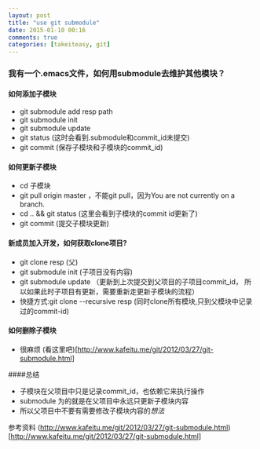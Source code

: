 ```yaml
---
layout: post
title: "use git submodule"
date: 2015-01-10 00:16
comments: true
categories: [takeiteasy, git]
---
```

### 我有一个.emacs文件，如何用submodule去维护其他模块？
#### 如何添加子模块
* git submodule add resp path
* git submodule init
* git submodule update
* git status (这时会看到.submodule和commit_id未提交)
* git commit (保存子模块和子模块的commit_id)

#### 如何更新子模块
* cd 子模块
* git pull origin master ，不能git pull，因为You are not currently on a branch.
* cd .. && git status (这里会看到子模块的commit id更新了)
* git commit (提交子模块更新)

#### 新成员加入开发，如何获取clone项目?
* git clone resp (父)
* git submodule init (子项目没有内容)
* git submodule update （更新到上次提交到父项目的子项目commit_id， 所以如果此时子项目有更新，需要重新走更新子模块的流程）
* 快捷方式:git clone --recursive resp (同时clone所有模块,只到父模块中记录过的commit-id)

#### 如何删除子模块
* 很麻烦
(看这里吧)[http://www.kafeitu.me/git/2012/03/27/git-submodule.html]


####总结
* 子模块在父项目中只是记录commit_id，也依赖它来执行操作
* submodule 为的就是在父项目中永远只更新子模块内容
* 所以父项目中不要有需要修改子模块内容的*想法*


参考资料
(http://www.kafeitu.me/git/2012/03/27/git-submodule.html)[http://www.kafeitu.me/git/2012/03/27/git-submodule.html]
